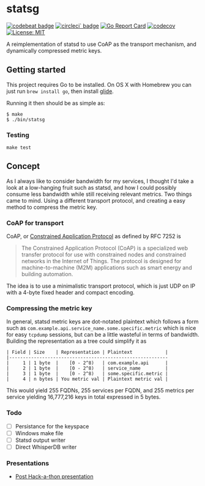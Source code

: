 # statsg

[![codebeat badge](https://codebeat.co/badges/53703c14-bc44-489d-b0ea-7e3d3b2d8d82)](https://codebeat.co/projects/github-com-statsg-statsg) [![circleci` badge](https://circleci.com/gh/statsg/statsg.svg?style=shield&circle-token=456ad54019146fcaa685adb00e91d7bb73f9d58e)](https://circleci.com/gh/statsg/statsg.svg?style=shield&circle-token=456ad54019146fcaa685adb00e91d7bb73f9d58e) [![Go Report Card](https://goreportcard.com/badge/github.com/statsg/statsg)](https://goreportcard.com/report/github.com/statsg/statsg) [![codecov](https://codecov.io/gh/statsg/statsg/branch/master/graph/badge.svg)](https://codecov.io/gh/statsg/statsg) [![License: MIT](https://img.shields.io/badge/License-MIT-yellow.svg)](https://opensource.org/licenses/MIT)

A reimplementation of statsd to use CoAP as the transport mechanism, and dynamically compressed metric keys.

## Getting started

This project requires Go to be installed. On OS X with Homebrew you can just run `brew install go`, then install [glide](https://github.com/Masterminds/glide).

Running it then should be as simple as:

```console
$ make
$ ./bin/statsg
```

### Testing

``make test``

## Concept

As I always like to consider bandwidth for my services, I thought I'd take a look at a low-hanging
fruit such as statsd, and how I could possibly consume less bandwidth while still receiving relevant
metrics. Two things came to mind. Using a different transport protocol, and creating a easy method
to compress the metric key.

### CoAP for transport

CoAP, or [Constrained Application Protocol](http://coap.technology/) as defined by RFC 7252 is

> The Constrained Application Protocol (CoAP) is a specialized web transfer protocol for use with constrained nodes and constrained networks in the Internet of Things. The protocol is designed for machine-to-machine (M2M) applications such as smart energy and building automation.

The idea is to use a minimalistic transport protocol, which is just UDP on IP with a 4-byte fixed header and compact encoding.

### Compressing the metric key

In general, statsd metric keys are dot-notated plaintext which follows a form such as 
`com.example.api.service_name.some.specific.metric` which is nice for easy `tcpdump`
sessions, but can be a little wasteful in terms of bandwidth. Building the representation
as a tree could simplify it as 

```
| Field | Size    | Representation | Plaintext            |
|----------------------------------------------------------
|     1 | 1 byte  |    [0 - 2^8)   | com.example.api      |
|     2 | 1 byte  |    [0 - 2^8)   | service_name         |
|     3 | 1 byte  |    [0 - 2^8)   | some.specific.metric |
|     4 | n bytes | You metric val | Plaintext metric val |
```

This would yield 255 FQDNs, 255 services per FQDN, and 255 metrics per service yielding
16,777,216 keys in total expressed in 5 bytes.

### Todo

- [ ] Persistance for the keyspace
- [ ] Windows make file
- [ ] Statsd output writer
- [ ] Direct WhisperDB writer

### Presentations

- [Post Hack-a-thon presentation](https://docs.google.com/presentation/d/18qABweNyxOXPynj0iUH6-h6LAdr6r5g-mxJRjKDU_wE/)
